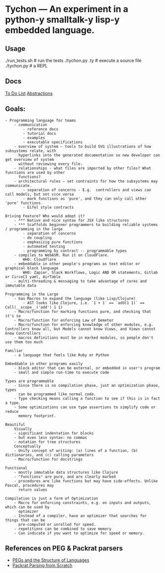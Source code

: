 # Tychon — An experiment in a python-y smalltalk-y lisp-y embedded language.

Usage
-----
  ./run_tests.sh                        # run the tests
  ./tychon.py <sourcefile>.ty           # execute a source file
  ./tychon.py                           # a REPL

Docs
----
  [To Do List](TODO.md)
  [Abstractions](docs/abstractions.md)

Goals:
------
    - Programming language for teams
        - communication
            - reference docs
            - tutorial docs
            - examples
            - executable specifications
        - overview of system — tools to build SVG illustrations of how subsystems relate, with
          hyperlinks into the generated documentation so new developer can get overview of system
          without reviewing every file.
        - relationships - what files are imported by other files? What functions are used by other
          functions?
        - architectural rules — set contraints for how the subsystems may communicate.
            - separation of concerns - E.g.  controllers and views can call models, but not vice versa
            - mark functions as 'pure', and they can only call other 'pure' functions.
            - Eifel style contracts

    Driving Feature? Who would adopt it?
        - *** Native and nice syntax for JSX like structures
        - *** Scaffolds beginner programmers to building reliable systems / programming in the large
            - separation of concerns
            - de coupling
            - emphasizig pure functions
            - automated testing
            - programming by contract -- programmable types
        - compiles to WebASM. Run it on CloudFlare.
            WHO: Cloudflare
        - embeddable in other people's programs as text editor or graphical block language
            WHO: Zapier, Slack Workflows, Logic AND OR statements, Gitlab or CirceCI yaml, AirTable
        - multi-threading & messaging to take advantage of cores and immutable data

    Programming in the Large
        - has Macros to expand the language (like Lisp/Clojure)
            - AST looks like Clojure, i.e. `1 + 1` == `add(1 1)` == Call(__scope__('add') 1 1)
        - Macro/function for marking functions pure, and checking that it's so
        - Macro/function for enforcing Law of Demeter
        - Macro/function for enforcing knowledge of other modules, e.g. Controllers know all, but Models cannot know Views, and Views cannot know Controllers
        - macros definitions must be in marked modules, so people don't use them too much

    Familiar
        - a language that feels like Ruby or Python

    Embeddable in other programs easily
        - block editor that can be external, or embedded in user's program
        - small and simple run-time to execute code

    Types are programmable
        - Since there is no compilation phase, just an optimization phase, types
          can be programmed like normal code.
        - Type checking means calling a function to see if this is in fact a type.
        - Some optimizations can use type assertions to simplify code or reduce
          memory footprint.

    Beautiful
        Visually
        - significant indentation for blocks
        - but even less syntax: no commas
        - notation for tree structures
        Conceptually
        - Unify concept of writing: (a) lines of a function, (b) dictionaries, and (c) calling parameters
        - Macro/function for docstrings

    Functional
        - mostly immutable data structures like Clojure
        - "functions" are pure, and are clearly marked
        - procedures are like functions but may have side-effects. Unlike Pascal, procedures may
          return values

    Compilation is just a form of Optimization
        - Macro for enforcing constraints, e.g. on inputs and outputs, which can be used by
          optimizer
        - Instead of a compiler, have an optimizer that searches for things that can be
          pre-computed or unrolled for speed.
        - repetitions can be combined to save memory
        - Can indicate if you want to optimize for speed or memory.


References on PEG & Packrat parsers
--------------------------------
- [ PEGs and the Structure of Languages ]( https://blog.bruce-hill.com/pegs-and-the-structure-of-languages )
- [ Packrat Parsing from Scratch ]( https://blog.bruce-hill.com/packrat-parsing-from-scratch )
